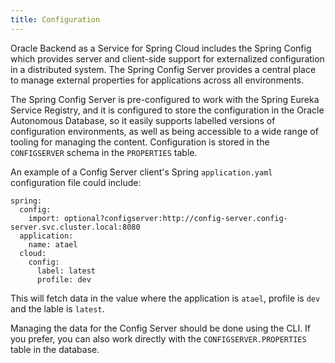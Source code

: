 ```yaml
---
title: Configuration
---
```


Oracle Backend as a Service for Spring Cloud includes the Spring Config which provides server and client-side support for externalized
configuration in a distributed system. The Spring Config Server provides a central place to manage external properties for applications
across all environments.

The Spring Config Server is pre-configured to work with the Spring Eureka Service Registry, and it is configured to store the configuration
in the Oracle Autonomous Database, so it easily supports labelled versions of configuration
environments, as well as being accessible to a wide range of tooling for managing the content.
Configuration is stored in the `CONFIGSERVER` schema in the `PROPERTIES` table.

An example of a Config Server client's Spring `application.yaml` configuration file could include:

```
spring:
  config:
    import: optional?configserver:http://config-server.config-server.svc.cluster.local:8080
  application:
    name: atael
  cloud:
    config:
      label: latest
      profile: dev
```

This will fetch data in the value where the application is `atael`, profile is `dev` and the lable is `latest`.

Managing the data for the Config Server should be done using the CLI.  If you prefer, you can also work directly with the `CONFIGSERVER.PROPERTIES` table in the database.